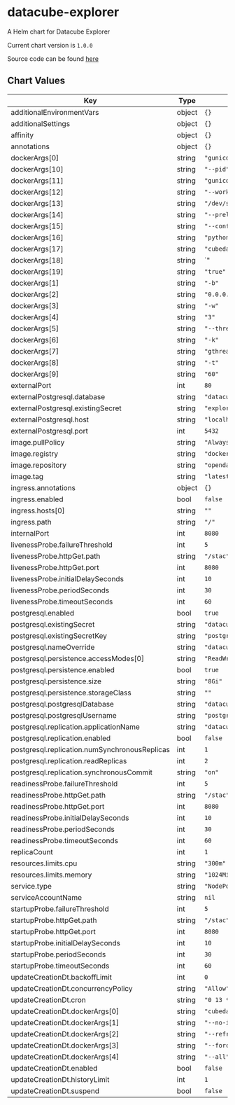 datacube-explorer
=================
A Helm chart for Datacube Explorer

Current chart version is `1.0.0`

Source code can be found [here](https://www.opendatacube.org/documentation)



## Chart Values

| Key | Type | Default | Description |
|-----|------|---------|-------------|
| additionalEnvironmentVars | object | `{}` |  |
| additionalSettings | object | `{}` |  |
| affinity | object | `{}` |  |
| annotations | object | `{}` |  |
| dockerArgs[0] | string | `"gunicorn"` |  |
| dockerArgs[10] | string | `"--pid"` |  |
| dockerArgs[11] | string | `"gunicorn.pid"` |  |
| dockerArgs[12] | string | `"--worker-tmp-dir"` |  |
| dockerArgs[13] | string | `"/dev/shm"` |  |
| dockerArgs[14] | string | `"--preload"` |  |
| dockerArgs[15] | string | `"--config"` |  |
| dockerArgs[16] | string | `"python:cubedash.gunicorn_config"` |  |
| dockerArgs[17] | string | `"cubedash:app"` |  |
| dockerArgs[18] | string | `"||"` |  |
| dockerArgs[19] | string | `"true"` |  |
| dockerArgs[1] | string | `"-b"` |  |
| dockerArgs[2] | string | `"0.0.0.0:8080"` |  |
| dockerArgs[3] | string | `"-w"` |  |
| dockerArgs[4] | string | `"3"` |  |
| dockerArgs[5] | string | `"--threads=2"` |  |
| dockerArgs[6] | string | `"-k"` |  |
| dockerArgs[7] | string | `"gthread"` |  |
| dockerArgs[8] | string | `"-t"` |  |
| dockerArgs[9] | string | `"60"` |  |
| externalPort | int | `80` |  |
| externalPostgresql.database | string | `"datacube"` |  |
| externalPostgresql.existingSecret | string | `"explorer-reader"` |  |
| externalPostgresql.host | string | `"localhost"` |  |
| externalPostgresql.port | int | `5432` |  |
| image.pullPolicy | string | `"Always"` |  |
| image.registry | string | `"docker.io"` |  |
| image.repository | string | `"opendatacube/explorer"` |  |
| image.tag | string | `"latest"` |  |
| ingress.annotations | object | `{}` |  |
| ingress.enabled | bool | `false` |  |
| ingress.hosts[0] | string | `""` |  |
| ingress.path | string | `"/"` |  |
| internalPort | int | `8080` |  |
| livenessProbe.failureThreshold | int | `5` |  |
| livenessProbe.httpGet.path | string | `"/stac"` |  |
| livenessProbe.httpGet.port | int | `8080` |  |
| livenessProbe.initialDelaySeconds | int | `10` |  |
| livenessProbe.periodSeconds | int | `30` |  |
| livenessProbe.timeoutSeconds | int | `60` |  |
| postgresql.enabled | bool | `true` |  |
| postgresql.existingSecret | string | `"datacube-explorer"` |  |
| postgresql.existingSecretKey | string | `"postgresql-password"` |  |
| postgresql.nameOverride | string | `"datacube-explorer-postgresql"` |  |
| postgresql.persistence.accessModes[0] | string | `"ReadWriteOnce"` |  |
| postgresql.persistence.enabled | bool | `true` |  |
| postgresql.persistence.size | string | `"8Gi"` |  |
| postgresql.persistence.storageClass | string | `""` |  |
| postgresql.postgresqlDatabase | string | `"datacube"` |  |
| postgresql.postgresqlUsername | string | `"postgres"` |  |
| postgresql.replication.applicationName | string | `"datacube-explorer"` |  |
| postgresql.replication.enabled | bool | `false` |  |
| postgresql.replication.numSynchronousReplicas | int | `1` |  |
| postgresql.replication.readReplicas | int | `2` |  |
| postgresql.replication.synchronousCommit | string | `"on"` |  |
| readinessProbe.failureThreshold | int | `5` |  |
| readinessProbe.httpGet.path | string | `"/stac"` |  |
| readinessProbe.httpGet.port | int | `8080` |  |
| readinessProbe.initialDelaySeconds | int | `10` |  |
| readinessProbe.periodSeconds | int | `30` |  |
| readinessProbe.timeoutSeconds | int | `60` |  |
| replicaCount | int | `1` |  |
| resources.limits.cpu | string | `"300m"` |  |
| resources.limits.memory | string | `"1024Mi"` |  |
| service.type | string | `"NodePort"` |  |
| serviceAccountName | string | `nil` |  |
| startupProbe.failureThreshold | int | `5` |  |
| startupProbe.httpGet.path | string | `"/stac"` |  |
| startupProbe.httpGet.port | int | `8080` |  |
| startupProbe.initialDelaySeconds | int | `10` |  |
| startupProbe.periodSeconds | int | `30` |  |
| startupProbe.timeoutSeconds | int | `60` |  |
| updateCreationDt.backoffLimit | int | `0` |  |
| updateCreationDt.concurrencyPolicy | string | `"Allow"` |  |
| updateCreationDt.cron | string | `"0 13 * * *"` |  |
| updateCreationDt.dockerArgs[0] | string | `"cubedash-gen"` |  |
| updateCreationDt.dockerArgs[1] | string | `"--no-init-database"` |  |
| updateCreationDt.dockerArgs[2] | string | `"--refresh-stats"` |  |
| updateCreationDt.dockerArgs[3] | string | `"--force-refresh"` |  |
| updateCreationDt.dockerArgs[4] | string | `"--all"` |  |
| updateCreationDt.enabled | bool | `false` |  |
| updateCreationDt.historyLimit | int | `1` |  |
| updateCreationDt.suspend | bool | `false` |  |
